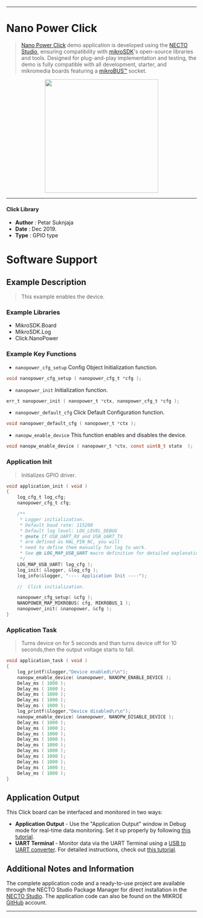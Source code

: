 
---
# Nano Power Click

> [Nano Power Click](https://www.mikroe.com/?pid_product=MIKROE-3035) demo application is developed using
the [NECTO Studio](https://www.mikroe.com/necto), ensuring compatibility with [mikroSDK](https://www.mikroe.com/mikrosdk)'s
open-source libraries and tools. Designed for plug-and-play implementation and testing, the demo is fully compatible with
all development, starter, and mikromedia boards featuring a [mikroBUS&trade;](https://www.mikroe.com/mikrobus) socket.

<p align="center">
  <img src="https://www.mikroe.com/?pid_product=MIKROE-3035&image=1" height=300px>
</p>

---

#### Click Library

- **Author**        : Petar Suknjaja
- **Date**          : Dec 2019.
- **Type**          : GPIO type

# Software Support

## Example Description

> 
> This example enables the device.
> 

### Example Libraries

- MikroSDK.Board
- MikroSDK.Log
- Click.NanoPower

### Example Key Functions

- `nanopower_cfg_setup` Config Object Initialization function. 
```c
void nanopower_cfg_setup ( nanopower_cfg_t *cfg );
``` 
 
- `nanopower_init` Initialization function. 
```c
err_t nanopower_init ( nanopower_t *ctx, nanopower_cfg_t *cfg );
```

- `nanopower_default_cfg` Click Default Configuration function. 
```c
void nanopower_default_cfg ( nanopower_t *ctx );
```

- `nanopw_enable_device` This function enables and disables the device. 
```c
void nanopw_enable_device ( nanopower_t *ctx, const uint8_t state  );
```

### Application Init

> Initializes GPIO driver.

```c
void application_init ( void )
{
    log_cfg_t log_cfg;
    nanopower_cfg_t cfg;

    /** 
     * Logger initialization.
     * Default baud rate: 115200
     * Default log level: LOG_LEVEL_DEBUG
     * @note If USB_UART_RX and USB_UART_TX 
     * are defined as HAL_PIN_NC, you will 
     * need to define them manually for log to work. 
     * See @b LOG_MAP_USB_UART macro definition for detailed explanation.
     */
    LOG_MAP_USB_UART( log_cfg );
    log_init( &logger, &log_cfg );
    log_info(&logger, "---- Application Init ----");

    //  Click initialization.

    nanopower_cfg_setup( &cfg );
    NANOPOWER_MAP_MIKROBUS( cfg, MIKROBUS_1 );
    nanopower_init( &nanopower, &cfg );
}
```

### Application Task

> Turns device on for 5 seconds and than turns device off for 10 seconds,then the output voltage starts to fall.


```c
void application_task ( void )
{
    log_printf(&logger,"Device enabled\r\n");
    nanopw_enable_device( &nanopower, NANOPW_ENABLE_DEVICE );
    Delay_ms ( 1000 );
    Delay_ms ( 1000 );
    Delay_ms ( 1000 );
    Delay_ms ( 1000 );
    Delay_ms ( 1000 );
    log_printf(&logger,"Device disabled\r\n");
    nanopw_enable_device( &nanopower, NANOPW_DISABLE_DEVICE );
    Delay_ms ( 1000 );
    Delay_ms ( 1000 );
    Delay_ms ( 1000 );
    Delay_ms ( 1000 );
    Delay_ms ( 1000 );
    Delay_ms ( 1000 );
    Delay_ms ( 1000 );
    Delay_ms ( 1000 );
    Delay_ms ( 1000 );
    Delay_ms ( 1000 );
}
```


## Application Output

This Click board can be interfaced and monitored in two ways:
- **Application Output** - Use the "Application Output" window in Debug mode for real-time data monitoring.
Set it up properly by following [this tutorial](https://www.youtube.com/watch?v=ta5yyk1Woy4).
- **UART Terminal** - Monitor data via the UART Terminal using
a [USB to UART converter](https://www.mikroe.com/click/interface/usb?interface*=uart,uart). For detailed instructions,
check out [this tutorial](https://help.mikroe.com/necto/v2/Getting%20Started/Tools/UARTTerminalTool).

## Additional Notes and Information

The complete application code and a ready-to-use project are available through the NECTO Studio Package Manager for 
direct installation in the [NECTO Studio](https://www.mikroe.com/necto). The application code can also be found on
the MIKROE [GitHub](https://github.com/MikroElektronika/mikrosdk_click_v2) account.

---
